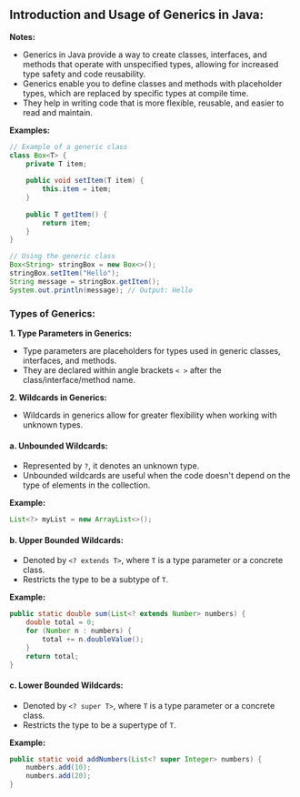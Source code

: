 ## Introduction and Usage of Generics in Java:

**Notes:**

- Generics in Java provide a way to create classes, interfaces, and methods that operate with unspecified types, allowing for increased type safety and code reusability.
- Generics enable you to define classes and methods with placeholder types, which are replaced by specific types at compile time.
- They help in writing code that is more flexible, reusable, and easier to read and maintain.

**Examples:**

```java
// Example of a generic class
class Box<T> {
    private T item;
  
    public void setItem(T item) {
        this.item = item;
    }
  
    public T getItem() {
        return item;
    }
}

// Using the generic class
Box<String> stringBox = new Box<>();
stringBox.setItem("Hello");
String message = stringBox.getItem();
System.out.println(message); // Output: Hello

```

### Types of Generics:

**1. Type Parameters in Generics:**

- Type parameters are placeholders for types used in generic classes, interfaces, and methods.
- They are declared within angle brackets `< >` after the class/interface/method name.

**2. Wildcards in Generics:**

- Wildcards in generics allow for greater flexibility when working with unknown types.

#### a. Unbounded Wildcards:

- Represented by `?`, it denotes an unknown type.
- Unbounded wildcards are useful when the code doesn't depend on the type of elements in the collection.

**Example:**

```java
List<?> myList = new ArrayList<>();
```

#### b. Upper Bounded Wildcards:

- Denoted by `<? extends T>`, where `T` is a type parameter or a concrete class.
- Restricts the type to be a subtype of `T`.

**Example:**

```java
public static double sum(List<? extends Number> numbers) {
    double total = 0;
    for (Number n : numbers) {
        total += n.doubleValue();
    }
    return total;
}
```

#### c. Lower Bounded Wildcards:

- Denoted by `<? super T>`, where `T` is a type parameter or a concrete class.
- Restricts the type to be a supertype of `T`.

**Example:**

```java
public static void addNumbers(List<? super Integer> numbers) {
    numbers.add(10);
    numbers.add(20);
}
```

```

```
